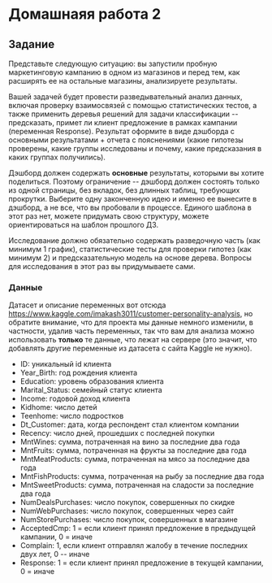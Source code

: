 # Домашнаяя работа 2

## Задание

Представьте следующую ситуацию: вы запустили пробную маркетинговую кампанию в одном из магазинов и перед тем, как расширять ее на остальные магазины, анализируете результаты. 

Вашей задачей будет провести разведывательный анализ данных, включая проверку взаимосвязей с помощью статистических тестов, 
а также применить деревья решений для задачи классификации -- предсказать, примет ли клиент предложение в рамках кампании (переменная Response). 
Результат оформите в виде дэшборда с основными результатами + отчета с пояснениями (какие гипотезы проверены, какие группы исследованы и почему, какие предсказания в каких группах получились).

Дэшборд должен содержать **основные** результаты, которыми вы хотите поделиться. 
Поэтому ограничение -- дэшборд должен состоять только из одной страницы, без вкладок, 
без длинных таблиц, требующих прокрутки. Выберите одну законченную идею и именно ее вынесите в дэшборд,
а не все, что вы пробовали в процессе. Единого шаблона в этот раз нет, можете придумать свою структуру, можете ориентироваться на шаблон прошлого ДЗ. 

Исследование должно обязательно содержать разведочную часть (как минимум 1 график), 
статистические тесты для проверки гипотез (как минимум 2) и предсказательную модель на основе дерева. 
Вопросы для исследования в этот раз вы придумываете сами.

### Данные

Датасет и описание переменных вот отсюда <https://www.kaggle.com/imakash3011/customer-personality-analysis>, но обратите внимание, что для проекта мы данные немного изменили, в частности, удалив часть переменных, так что вам для анализа можно использовать **только** те данные, что лежат на сервере (это значит, что добавлять другие переменные из датасета с сайта Kaggle не нужно).

* ID: уникальный id клиента
* Year_Birth: год рождения клиента
* Education: уровень образования клиента
* Marital_Status: семейный статус клиента
* Income: годовой доход клиента
* Kidhome: число детей
* Teenhome: число подростков
* Dt_Customer: дата, когда респондент стал клиентом компании
* Recency: число дней, прошедших с последней покупки 
* MntWines: сумма, потраченная на вино за последние два года
* MntFruits: сумма, потраченная на фрукты за последние два года
* MntMeatProducts: сумма, потраченная на мясо за последние два года
* MntFishProducts: сумма, потраченная на рыбу за последние два года
* MntSweetProducts: сумма, потраченная на сладости за последние два года
* NumDealsPurchases: число покупок, совершенных по скидке
* NumWebPurchases: число покупок, совершенных через сайт 
* NumStorePurchases: число покупок, совершенных в магазине
* AcceptedCmp: 1 = если клиент принял предложение в предыдущей кампании, 0 = иначе
* Complain: 1, если клиент отправлял жалобу в течение последних двух лет, 0 -- иначе
* Response: 1 = если клиент принял предложение в текущей кампании, 0 = иначе
